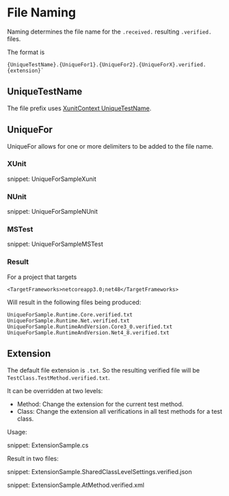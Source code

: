 # File Naming

Naming determines the file name for the `.received.` resulting `.verified.` files.

The format is

```
{UniqueTestName}.{UniqueFor1}.{UniqueFor2}.{UniqueForX}.verified.{extension}`
```

## UniqueTestName

The file prefix uses [XunitContext UniqueTestName](https://github.com/SimonCropp/XunitContext#uniquetestname).


## UniqueFor

UniqueFor allows for one or more delimiters to be added to the file name.

### XUnit

snippet: UniqueForSampleXunit


### NUnit

snippet: UniqueForSampleNUnit


### MSTest

snippet: UniqueForSampleMSTest


### Result

For a project that targets

```
<TargetFrameworks>netcoreapp3.0;net48</TargetFrameworks>
```

Will result in the following files being produced:

```
UniqueForSample.Runtime.Core.verified.txt
UniqueForSample.Runtime.Net.verified.txt
UniqueForSample.RuntimeAndVersion.Core3_0.verified.txt
UniqueForSample.RuntimeAndVersion.Net4_8.verified.txt
```


## Extension

The default file extension is `.txt`. So the resulting verified file will be `TestClass.TestMethod.verified.txt`.

It can be overridden at two levels:

 * Method: Change the extension for the current test method.
 * Class: Change the extension all verifications in all test methods for a test class.

Usage:

snippet: ExtensionSample.cs

Result in two files:

snippet: ExtensionSample.SharedClassLevelSettings.verified.json

snippet: ExtensionSample.AtMethod.verified.xml